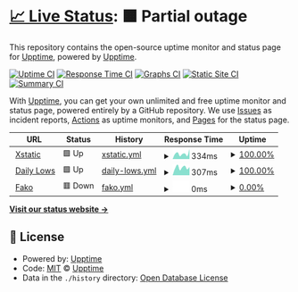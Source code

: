 # [📈 Live Status](https://upptime.github.io/upptime): <!--live status--> **🟧 Partial outage**

This repository contains the open-source uptime monitor and status page for [Upptime](https://upptime.js.org), powered by [Upptime](https://github.com/upptime/upptime).

[![Uptime CI](https://github.com/xstaticwebdev/upptime/workflows/Uptime%20CI/badge.svg)](https://github.com/xstaticwebdev/upptime/actions?query=workflow%3A%22Uptime+CI%22)
[![Response Time CI](https://github.com/xstaticwebdev/upptime/workflows/Response%20Time%20CI/badge.svg)](https://github.com/xstaticwebdev/upptime/actions?query=workflow%3A%22Response+Time+CI%22)
[![Graphs CI](https://github.com/xstaticwebdev/upptime/workflows/Graphs%20CI/badge.svg)](https://github.com/xstaticwebdev/upptime/actions?query=workflow%3A%22Graphs+CI%22)
[![Static Site CI](https://github.com/xstaticwebdev/upptime/workflows/Static%20Site%20CI/badge.svg)](https://github.com/xstaticwebdev/upptime/actions?query=workflow%3A%22Static+Site+CI%22)
[![Summary CI](https://github.com/xstaticwebdev/upptime/workflows/Summary%20CI/badge.svg)](https://github.com/xstaticwebdev/upptime/actions?query=workflow%3A%22Summary+CI%22)

With [Upptime](https://upptime.js.org), you can get your own unlimited and free uptime monitor and status page, powered entirely by a GitHub repository. We use [Issues](https://github.com/upptime/upptime/issues) as incident reports, [Actions](https://github.com/xstaticwebdev/upptime/actions) as uptime monitors, and [Pages](https://upptime.github.io/upptime) for the status page.

<!--start: status pages-->
<!-- This summary is generated by Upptime (https://github.com/upptime/upptime) -->
<!-- Do not edit this manually, your changes will be overwritten -->
<!-- prettier-ignore -->
| URL | Status | History | Response Time | Uptime |
| --- | ------ | ------- | ------------- | ------ |
| <img alt="" src="https://favicons.githubusercontent.com/www.xstatic.io" height="13"> [Xstatic](https://www.xstatic.io) | 🟩 Up | [xstatic.yml](https://github.com/xstaticwebdev/upptime/commits/HEAD/history/xstatic.yml) | <details><summary><img alt="Response time graph" src="./graphs/xstatic/response-time-week.png" height="20"> 334ms</summary><br><a href="https://xstaticwebdev.github.io/upptime/history/xstatic"><img alt="Response time 314" src="https://img.shields.io/endpoint?url=https%3A%2F%2Fraw.githubusercontent.com%2Fxstaticwebdev%2Fupptime%2FHEAD%2Fapi%2Fxstatic%2Fresponse-time.json"></a><br><a href="https://xstaticwebdev.github.io/upptime/history/xstatic"><img alt="24-hour response time 338" src="https://img.shields.io/endpoint?url=https%3A%2F%2Fraw.githubusercontent.com%2Fxstaticwebdev%2Fupptime%2FHEAD%2Fapi%2Fxstatic%2Fresponse-time-day.json"></a><br><a href="https://xstaticwebdev.github.io/upptime/history/xstatic"><img alt="7-day response time 334" src="https://img.shields.io/endpoint?url=https%3A%2F%2Fraw.githubusercontent.com%2Fxstaticwebdev%2Fupptime%2FHEAD%2Fapi%2Fxstatic%2Fresponse-time-week.json"></a><br><a href="https://xstaticwebdev.github.io/upptime/history/xstatic"><img alt="30-day response time 339" src="https://img.shields.io/endpoint?url=https%3A%2F%2Fraw.githubusercontent.com%2Fxstaticwebdev%2Fupptime%2FHEAD%2Fapi%2Fxstatic%2Fresponse-time-month.json"></a><br><a href="https://xstaticwebdev.github.io/upptime/history/xstatic"><img alt="1-year response time 314" src="https://img.shields.io/endpoint?url=https%3A%2F%2Fraw.githubusercontent.com%2Fxstaticwebdev%2Fupptime%2FHEAD%2Fapi%2Fxstatic%2Fresponse-time-year.json"></a></details> | <details><summary><a href="https://xstaticwebdev.github.io/upptime/history/xstatic">100.00%</a></summary><a href="https://xstaticwebdev.github.io/upptime/history/xstatic"><img alt="All-time uptime 100.00%" src="https://img.shields.io/endpoint?url=https%3A%2F%2Fraw.githubusercontent.com%2Fxstaticwebdev%2Fupptime%2FHEAD%2Fapi%2Fxstatic%2Fuptime.json"></a><br><a href="https://xstaticwebdev.github.io/upptime/history/xstatic"><img alt="24-hour uptime 100.00%" src="https://img.shields.io/endpoint?url=https%3A%2F%2Fraw.githubusercontent.com%2Fxstaticwebdev%2Fupptime%2FHEAD%2Fapi%2Fxstatic%2Fuptime-day.json"></a><br><a href="https://xstaticwebdev.github.io/upptime/history/xstatic"><img alt="7-day uptime 100.00%" src="https://img.shields.io/endpoint?url=https%3A%2F%2Fraw.githubusercontent.com%2Fxstaticwebdev%2Fupptime%2FHEAD%2Fapi%2Fxstatic%2Fuptime-week.json"></a><br><a href="https://xstaticwebdev.github.io/upptime/history/xstatic"><img alt="30-day uptime 100.00%" src="https://img.shields.io/endpoint?url=https%3A%2F%2Fraw.githubusercontent.com%2Fxstaticwebdev%2Fupptime%2FHEAD%2Fapi%2Fxstatic%2Fuptime-month.json"></a><br><a href="https://xstaticwebdev.github.io/upptime/history/xstatic"><img alt="1-year uptime 100.00%" src="https://img.shields.io/endpoint?url=https%3A%2F%2Fraw.githubusercontent.com%2Fxstaticwebdev%2Fupptime%2FHEAD%2Fapi%2Fxstatic%2Fuptime-year.json"></a></details>
| <img alt="" src="https://favicons.githubusercontent.com/www.dailylows.com" height="13"> [Daily Lows](https://www.dailylows.com) | 🟩 Up | [daily-lows.yml](https://github.com/xstaticwebdev/upptime/commits/HEAD/history/daily-lows.yml) | <details><summary><img alt="Response time graph" src="./graphs/daily-lows/response-time-week.png" height="20"> 307ms</summary><br><a href="https://xstaticwebdev.github.io/upptime/history/daily-lows"><img alt="Response time 313" src="https://img.shields.io/endpoint?url=https%3A%2F%2Fraw.githubusercontent.com%2Fxstaticwebdev%2Fupptime%2FHEAD%2Fapi%2Fdaily-lows%2Fresponse-time.json"></a><br><a href="https://xstaticwebdev.github.io/upptime/history/daily-lows"><img alt="24-hour response time 293" src="https://img.shields.io/endpoint?url=https%3A%2F%2Fraw.githubusercontent.com%2Fxstaticwebdev%2Fupptime%2FHEAD%2Fapi%2Fdaily-lows%2Fresponse-time-day.json"></a><br><a href="https://xstaticwebdev.github.io/upptime/history/daily-lows"><img alt="7-day response time 307" src="https://img.shields.io/endpoint?url=https%3A%2F%2Fraw.githubusercontent.com%2Fxstaticwebdev%2Fupptime%2FHEAD%2Fapi%2Fdaily-lows%2Fresponse-time-week.json"></a><br><a href="https://xstaticwebdev.github.io/upptime/history/daily-lows"><img alt="30-day response time 334" src="https://img.shields.io/endpoint?url=https%3A%2F%2Fraw.githubusercontent.com%2Fxstaticwebdev%2Fupptime%2FHEAD%2Fapi%2Fdaily-lows%2Fresponse-time-month.json"></a><br><a href="https://xstaticwebdev.github.io/upptime/history/daily-lows"><img alt="1-year response time 313" src="https://img.shields.io/endpoint?url=https%3A%2F%2Fraw.githubusercontent.com%2Fxstaticwebdev%2Fupptime%2FHEAD%2Fapi%2Fdaily-lows%2Fresponse-time-year.json"></a></details> | <details><summary><a href="https://xstaticwebdev.github.io/upptime/history/daily-lows">100.00%</a></summary><a href="https://xstaticwebdev.github.io/upptime/history/daily-lows"><img alt="All-time uptime 99.99%" src="https://img.shields.io/endpoint?url=https%3A%2F%2Fraw.githubusercontent.com%2Fxstaticwebdev%2Fupptime%2FHEAD%2Fapi%2Fdaily-lows%2Fuptime.json"></a><br><a href="https://xstaticwebdev.github.io/upptime/history/daily-lows"><img alt="24-hour uptime 100.00%" src="https://img.shields.io/endpoint?url=https%3A%2F%2Fraw.githubusercontent.com%2Fxstaticwebdev%2Fupptime%2FHEAD%2Fapi%2Fdaily-lows%2Fuptime-day.json"></a><br><a href="https://xstaticwebdev.github.io/upptime/history/daily-lows"><img alt="7-day uptime 100.00%" src="https://img.shields.io/endpoint?url=https%3A%2F%2Fraw.githubusercontent.com%2Fxstaticwebdev%2Fupptime%2FHEAD%2Fapi%2Fdaily-lows%2Fuptime-week.json"></a><br><a href="https://xstaticwebdev.github.io/upptime/history/daily-lows"><img alt="30-day uptime 100.00%" src="https://img.shields.io/endpoint?url=https%3A%2F%2Fraw.githubusercontent.com%2Fxstaticwebdev%2Fupptime%2FHEAD%2Fapi%2Fdaily-lows%2Fuptime-month.json"></a><br><a href="https://xstaticwebdev.github.io/upptime/history/daily-lows"><img alt="1-year uptime 99.99%" src="https://img.shields.io/endpoint?url=https%3A%2F%2Fraw.githubusercontent.com%2Fxstaticwebdev%2Fupptime%2FHEAD%2Fapi%2Fdaily-lows%2Fuptime-year.json"></a></details>
| <img alt="" src="https://favicons.githubusercontent.com/fakofakofako.me" height="13"> [Fako](https://fakofakofako.me) | 🟥 Down | [fako.yml](https://github.com/xstaticwebdev/upptime/commits/HEAD/history/fako.yml) | <details><summary><img alt="Response time graph" src="./graphs/fako/response-time-week.png" height="20"> 0ms</summary><br><a href="https://xstaticwebdev.github.io/upptime/history/fako"><img alt="Response time 0" src="https://img.shields.io/endpoint?url=https%3A%2F%2Fraw.githubusercontent.com%2Fxstaticwebdev%2Fupptime%2FHEAD%2Fapi%2Ffako%2Fresponse-time.json"></a><br><a href="https://xstaticwebdev.github.io/upptime/history/fako"><img alt="24-hour response time 0" src="https://img.shields.io/endpoint?url=https%3A%2F%2Fraw.githubusercontent.com%2Fxstaticwebdev%2Fupptime%2FHEAD%2Fapi%2Ffako%2Fresponse-time-day.json"></a><br><a href="https://xstaticwebdev.github.io/upptime/history/fako"><img alt="7-day response time 0" src="https://img.shields.io/endpoint?url=https%3A%2F%2Fraw.githubusercontent.com%2Fxstaticwebdev%2Fupptime%2FHEAD%2Fapi%2Ffako%2Fresponse-time-week.json"></a><br><a href="https://xstaticwebdev.github.io/upptime/history/fako"><img alt="30-day response time 0" src="https://img.shields.io/endpoint?url=https%3A%2F%2Fraw.githubusercontent.com%2Fxstaticwebdev%2Fupptime%2FHEAD%2Fapi%2Ffako%2Fresponse-time-month.json"></a><br><a href="https://xstaticwebdev.github.io/upptime/history/fako"><img alt="1-year response time 0" src="https://img.shields.io/endpoint?url=https%3A%2F%2Fraw.githubusercontent.com%2Fxstaticwebdev%2Fupptime%2FHEAD%2Fapi%2Ffako%2Fresponse-time-year.json"></a></details> | <details><summary><a href="https://xstaticwebdev.github.io/upptime/history/fako">0.00%</a></summary><a href="https://xstaticwebdev.github.io/upptime/history/fako"><img alt="All-time uptime 0.00%" src="https://img.shields.io/endpoint?url=https%3A%2F%2Fraw.githubusercontent.com%2Fxstaticwebdev%2Fupptime%2FHEAD%2Fapi%2Ffako%2Fuptime.json"></a><br><a href="https://xstaticwebdev.github.io/upptime/history/fako"><img alt="24-hour uptime 0.00%" src="https://img.shields.io/endpoint?url=https%3A%2F%2Fraw.githubusercontent.com%2Fxstaticwebdev%2Fupptime%2FHEAD%2Fapi%2Ffako%2Fuptime-day.json"></a><br><a href="https://xstaticwebdev.github.io/upptime/history/fako"><img alt="7-day uptime 0.00%" src="https://img.shields.io/endpoint?url=https%3A%2F%2Fraw.githubusercontent.com%2Fxstaticwebdev%2Fupptime%2FHEAD%2Fapi%2Ffako%2Fuptime-week.json"></a><br><a href="https://xstaticwebdev.github.io/upptime/history/fako"><img alt="30-day uptime 0.00%" src="https://img.shields.io/endpoint?url=https%3A%2F%2Fraw.githubusercontent.com%2Fxstaticwebdev%2Fupptime%2FHEAD%2Fapi%2Ffako%2Fuptime-month.json"></a><br><a href="https://xstaticwebdev.github.io/upptime/history/fako"><img alt="1-year uptime 0.00%" src="https://img.shields.io/endpoint?url=https%3A%2F%2Fraw.githubusercontent.com%2Fxstaticwebdev%2Fupptime%2FHEAD%2Fapi%2Ffako%2Fuptime-year.json"></a></details>

<!--end: status pages-->

[**Visit our status website →**](https://upptime.github.io/upptime)

## 📄 License

- Powered by: [Upptime](https://github.com/upptime/upptime)
- Code: [MIT](./LICENSE) © [Upptime](https://upptime.js.org)
- Data in the `./history` directory: [Open Database License](https://opendatacommons.org/licenses/odbl/1-0/)
